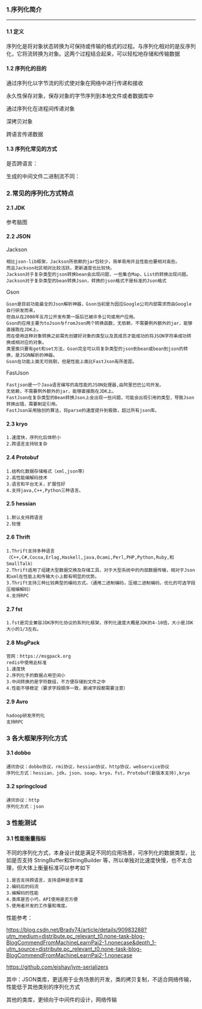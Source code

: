 ### 1.序列化简介

---

#### 1.1 定义

序列化是将对象状态转换为可保持或传输的格式的过程。与序列化相对的是反序列化，它将流转换为对象。这两个过程结合起来，可以轻松地存储和传输数据

#### 1.2 序列化的目的



通过序列化以字节流的形式使对象在网络中进行传递和接收

永久性保存对象，保存对象的字节序列到本地文件或者数据库中

通过序列化在进程间传递对象

深拷贝对象

跨语言传递数据

#### 1.3 序列化常见的方式

是否跨语言：

生成的中间文件二进制流不同：

### 2.常见的序列化方式特点

#### 2.1 JDK

参考脑图

#### 2.2 JSON

 Jackson 

```
相比json-lib框架，Jackson所依赖的jar包较少，简单易用并且性能也要相对高些。
而且Jackson社区相对比较活跃，更新速度也比较快。
Jackson对于复杂类型的json转换bean会出现问题，一些集合Map，List的转换出现问题。
Jackson对于复杂类型的bean转换Json，转换的json格式不是标准的Json格式
```

 Gson 

```
Gson是目前功能最全的Json解析神器，Gson当初是为因应Google公司内部需求而由Google自行研发而来，
但自从在2008年五月公开发布第一版后已被许多公司或用户应用。
Gson的应用主要为toJson与fromJson两个转换函数，无依赖，不需要例外额外的jar，能够直接跑在JDK上。
而在使用这种对象转换之前需先创建好对象的类型以及其成员才能成功的将JSON字符串成功转换成相对应的对象。
类里面只要有get和set方法，Gson完全可以将复杂类型的json到bean或bean到json的转换，是JSON解析的神器。
Gson在功能上面无可挑剔，但是性能上面比FastJson有所差距。
```

 FastJson 

```
Fastjson是一个Java语言编写的高性能的JSON处理器,由阿里巴巴公司开发。
无依赖，不需要例外额外的jar，能够直接跑在JDK上。
FastJson在复杂类型的Bean转换Json上会出现一些问题，可能会出现引用的类型，导致Json转换出错，需要制定引用。
FastJson采用独创的算法，将parse的速度提升到极致，超过所有json库。
```

#### 2.3 kryo

```
1.速度快，序列化后体积小
2.跨语言支持较复杂
```

#### 2.4 Protobuf

```
1.结构化数据存储格式（xml,json等）
2.高性能编解码技术
3.语言和平台无关，扩展性好
4.支持java,C++,Python三种语言。
```

#### 2.5  **hessian** 

```
1.默认支持跨语言
2.较慢
```

#### 2.6 Thrift

```
1.Thrift支持多种语言（C++,C#,Cocoa,Erlag,Haskell,java,Ocami,Perl,PHP,Python,Ruby,和SmallTalk）
2.Thrift适用了组建大型数据交换及存储工具，对于大型系统中的内部数据传输，相对于Json和xml在性能上和传输大小上都有明显的优势。
3.Thrift支持三种比较典型的编码方式。（通用二进制编码，压缩二进制编码，优化的可选字段压缩编解码）
4.支持RPC
```

#### 2.7  **fst** 

```
1.fst是完全兼容JDK序列化协议的系列化框架，序列化速度大概是JDK的4-10倍，大小是JDK大小的1/3左右。
```

#### 2.8 MsgPack

```
官网：https://msgpack.org
redis中使用此标准
1.速度快
2.序列化手的数据占用空间小
3.中间转换的是字符数组，不方便存储到文件之中
4.性能不够稳定（要求字段顺序一致，删减字段都需要注意）
```

#### 2.9 Avro

```
hadoop研发序列化
支持RPC
```



### 3 各大框架序列化方式

#### 3.1 dobbo

```
通讯协议：dobbo协议，rmi协议，hessian协议，http协议，webservice协议
序列化方式：hessian，jdk，json，soap，kryo，fst，Protobuf(新版本支持),kryo
```

#### 3.2 springcloud

```
通讯协议：http
序列化方式：json
```

### 3  性能测试



#### 3.1 性能衡量指标

不同的序列化方式，本身设计就是满足不同的应用场景，可序列化的数据类型，比如是否支持 StringBuffer和StringBuilder 等，所以单独对比速度快慢，也不太合理，但大体上衡量标准可以参考如下

```
1.是否支持跨语言，支持语种是否丰富
2.编码后的码流
3.编解码的性能
4.类库是否小巧，API使用是否方便
5.使用者开发的工作量和难度。
```

 性能参考：

https://blog.csdn.net/Brady74/article/details/90983288?utm_medium=distribute.pc_relevant_t0.none-task-blog-BlogCommendFromMachineLearnPai2-1.nonecase&depth_1-utm_source=distribute.pc_relevant_t0.none-task-blog-BlogCommendFromMachineLearnPai2-1.nonecase 



 https://github.com/eishay/jvm-serializers 

其中：JSON类库，更适用于业务场景的开发，类的拷贝复制，不适合网络传输，性能低于其他类别的序列化方式

其他的类库，更倾向于中间件的设计，网络传输


